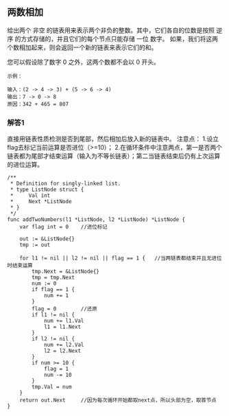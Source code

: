 ## 两数相加

给出两个 非空 的链表用来表示两个非负的整数。其中，它们各自的位数是按照 逆序 的方式存储的，并且它们的每个节点只能存储 一位 数字。
如果，我们将这两个数相加起来，则会返回一个新的链表来表示它们的和。

您可以假设除了数字 0 之外，这两个数都不会以 0 开头。

```
示例：

输入：(2 -> 4 -> 3) + (5 -> 6 -> 4)
输出：7 -> 0 -> 8
原因：342 + 465 = 807
```

### 解答1

直接用链表性质检测是否到尾部，然后相加后放入新的链表中。
注意点：
1.设立flag去标记当前运算是否进位（>=10）；
2.在循环条件中注意两点，第一是否两个链表都为尾部才结束运算（输入为不等长链表）；第二当链表结束后仍有上次运算的进位运算。

```
/**
 * Definition for singly-linked list.
 * type ListNode struct {
 *     Val int
 *     Next *ListNode
 * }
 */
func addTwoNumbers(l1 *ListNode, l2 *ListNode) *ListNode {
    var flag int = 0    //进位标记
    
    out := &ListNode{}
    tmp := out
    
    for l1 != nil || l2 != nil || flag == 1 {	//当两链表都结束并且无进位时结束运算
        tmp.Next = &ListNode{}
        tmp = tmp.Next
        num := 0
        if flag == 1 {
            num += 1
        }
        flag = 0        //还原
        if l1 != nil {
            num += l1.Val
            l1 = l1.Next
        }
        if l2 != nil {
            num += l2.Val
            l2 = l2.Next
        }
        if num >= 10 {
            flag = 1
            num -= 10
        }
        tmp.Val = num
    }
    return out.Next 	//因为每次循环开始都取next点，所以头部为空，取首节点
}
```